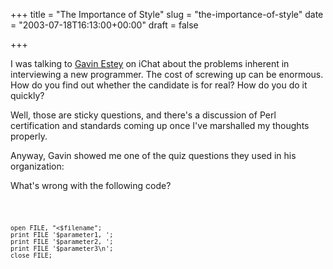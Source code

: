 +++
title = "The Importance of Style"
slug = "the-importance-of-style"
date = "2003-07-18T16:13:00+00:00"
draft = false

+++

I was talking to <a href="http://use.perl.org/~gav/journal/">Gavin Estey</a> on iChat about the problems inherent in interviewing a new programmer. The cost of screwing up can be enormous. How do you find out whether the candidate is for real? How do you do it quickly?

Well, those are sticky questions, and there's a discussion of Perl certification and standards coming up once I've marshalled my thoughts properly.

Anyway, Gavin showed me one of the quiz questions they used in his organization:

What's wrong with the following code?

<code language="Perl">

    open FILE, "<$filename";
    print FILE '$parameter1, ';
    print FILE '$parameter2, ';
    print FILE '$parameter3\n';
    close FILE;

</code>
